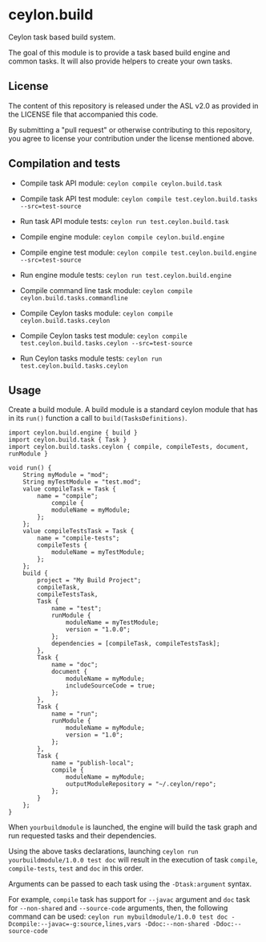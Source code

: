 ceylon.build
============

Ceylon task based build system.

The goal of this module is to provide a task based build engine and common tasks.
It will also provide helpers to create your own tasks.

License
-------

The content of this repository is released under the ASL v2.0
as provided in the LICENSE file that accompanied this code.

By submitting a "pull request" or otherwise contributing to this repository, you
agree to license your contribution under the license mentioned above.

Compilation and tests
----------------------

* Compile task API module: `ceylon compile ceylon.build.task`
* Compile task API test module: `ceylon compile test.ceylon.build.tasks --src=test-source`
* Run task API module tests: `ceylon run test.ceylon.build.task`

* Compile engine module: `ceylon compile ceylon.build.engine`
* Compile engine test module: `ceylon compile test.ceylon.build.engine --src=test-source`
* Run engine module tests: `ceylon run test.ceylon.build.engine`

* Compile command line task module: `ceylon compile ceylon.build.tasks.commandline`

* Compile Ceylon tasks module: `ceylon compile ceylon.build.tasks.ceylon`
* Compile Ceylon tasks test module: `ceylon compile test.ceylon.build.tasks.ceylon --src=test-source`
* Run Ceylon tasks module tests: `ceylon run test.ceylon.build.tasks.ceylon`

Usage
-----

Create a build module.
A build module is a standard ceylon module that has in its `run()` function a call to `build(TasksDefinitions)`.

```ceylon
import ceylon.build.engine { build }
import ceylon.build.task { Task }
import ceylon.build.tasks.ceylon { compile, compileTests, document, runModule }

void run() {
    String myModule = "mod";
    String myTestModule = "test.mod";
    value compileTask = Task {
        name = "compile";
            compile {
            moduleName = myModule;
        };
    };
    value compileTestsTask = Task {
        name = "compile-tests";
        compileTests {
            moduleName = myTestModule;
        };
    };
    build {
        project = "My Build Project";
        compileTask,
        compileTestsTask,
        Task {
            name = "test";
            runModule {
                moduleName = myTestModule;
                version = "1.0.0";
            };
            dependencies = [compileTask, compileTestsTask];
        },
        Task {
            name = "doc";
            document {
                moduleName = myModule;
                includeSourceCode = true;
            };
        },
        Task {
            name = "run";
            runModule {
                moduleName = myModule;
                version = "1.0";
            };
        },
        Task {
            name = "publish-local";
            compile {
                moduleName = myModule;
                outputModuleRepository = "~/.ceylon/repo";
            };
        }
    };
}
```

When `yourbuildmodule` is launched, the engine will build the task graph and run requested tasks and their dependencies.

Using the above tasks declarations, launching `ceylon run yourbuildmodule/1.0.0 test doc` will result in the
execution of task `compile`, `compile-tests`, `test` and `doc` in this order.

Arguments can be passed to each task using the `-Dtask:argument` syntax.

For example, `compile` task has support for `--javac` argument and `doc` task for `--non-shared` and `--source-code`
arguments, then, the following command can be used:
`ceylon run mybuildmodule/1.0.0 test doc -Dcompile:--javac=-g:source,lines,vars -Ddoc:--non-shared -Ddoc:--source-code`

